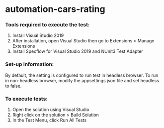 # automation-cars-rating

### Tools required to execute the test:
1. Install Visual Studio 2019
2. After installation, open Visual Studio then go to Extensions > Manage Extensions
3. Install Specflow for Visual Studio 2019 and NUnit3 Test Adapter

### Set-up information:
By default, the setting is configured to run test in headless browser. To run in non-headless browser, modify the appsettings.json file and set headless to false.

### To execute tests:
1. Open the solution using Visual Studio
2. Right click on the solution > Build Solution
3. In the Test Menu, click Run All Tests 
